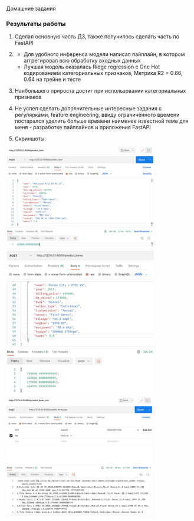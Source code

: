 Домашние задания

### Результаты работы

1. Сделал основную часть ДЗ, также получилось сделать часть по FastAPI
   
2. * Для удобного инференса модели написал пайплайн, в котором аггрегировал всю обработку входных данных
   * Лучшая модель оказалась Ridge regression с One Hot кодированием категориальных признаков, Метрика R2 = 0.66, 0.64
    на трейне и тесте
     
3. Наибольшего прироста достиг при использовании категориальных признаков

4. Не успел сделать дополнительные интересные задания с регулярками, feature engineering, ввиду ограниченного времени 
постарался уделить больше времени наименее известной теме для меня - разработке пайплайнов и приложения FastAPI
   
5. Скриншоты:
<img src="../shot2.png" width="400">

<img src="../shot3.png" width="400">
   
<img src="../shot.png" width="400">
